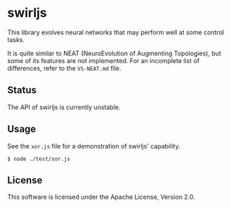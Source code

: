 # swirljs

This library evolves neural networks that may perform well at some control
tasks.

It is quite similar to NEAT (NeuroEvolution of Augmenting Topologies), but some
of its features are not implemented.
For an incomplete list of differences, refer to the `VS-NEAT.md` file.

## Status

The API of swirljs is currently unstable.

## Usage

See the `xor.js` file for a demonstration of swirljs' capability.

    $ node ./test/xor.js

## License

This software is licensed under the Apache License, Version 2.0.

